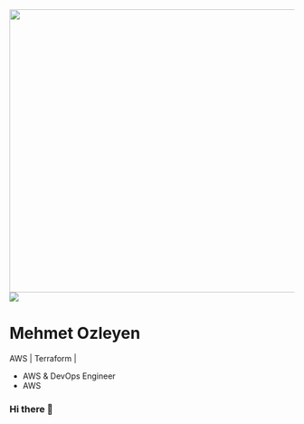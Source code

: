 <img src="https://www.rp.edu.sg/images/default-source/soi-images/lifelong-learning/devops-banner.png?sfvrsn=65108021_2" width="1300" height="500">
<img src="https://cdn.hostadvice.com/2021/10/10-16-2021---nxp-semiconductors-migrates-to-amazon-web-services-aws--1.png">
<h1><strong>Mehmet Ozleyen</strong></h1>
<p>AWS | Terraform | </p>
<ul>
  <li>AWS & DevOps Engineer</li>
  <li>AWS</li>

</ul>

### Hi there 👋

<!--
**mehmetozleyen/mehmetozleyen** is a ✨ _special_ ✨ repository because its `README.md` (this file) appears on your GitHub profile.

Here are some ideas to get you started:

- 🔭 I’m currently working on ...
- 🌱 I’m currently learning ...
- 👯 I’m looking to collaborate on ...
- 🤔 I’m looking for help with ...
- 💬 Ask me about ...
- 📫 How to reach me: ...
- 😄 Pronouns: ...
- ⚡ Fun fact: ...
-->
